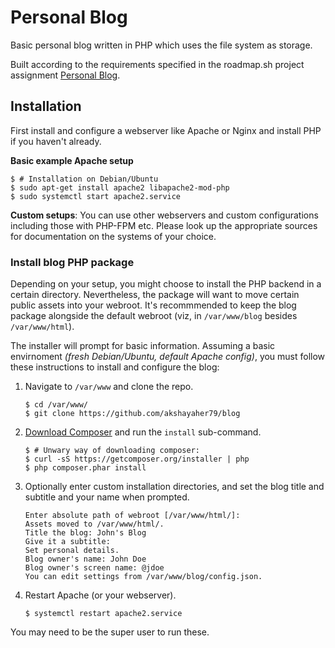 
Personal Blog
=============

Basic personal blog written in PHP which uses the file
system as storage.

Built according to the requirements specified in the
roadmap.sh project assignment
[Personal Blog](https://roadmap.sh/projects/personal-blog).


Installation
------------

First install and configure a webserver like Apache or
Nginx and install PHP if you haven't already.

**Basic example Apache setup**
```
$ # Installation on Debian/Ubuntu
$ sudo apt-get install apache2 libapache2-mod-php
$ sudo systemctl start apache2.service
```

**Custom setups**: You can use other webservers and custom
configurations including those with PHP-FPM etc. Please
look up the appropriate sources for documentation on the
systems of your choice.


### Install blog PHP package
Depending on your setup, you might choose to install the
PHP backend in a certain directory. Nevertheless, the
package will want to move certain public assets into your
webroot. It's recommmended to keep the blog package
alongside the default webroot (viz, in `/var/www/blog`
besides `/var/www/html`).

The installer will prompt for basic information. Assuming
a basic envirnoment *(fresh Debian/Ubuntu, default Apache
config)*, you must follow these instructions to install
and configure the blog:

1. Navigate to `/var/www` and clone the repo.
   ```
   $ cd /var/www/
   $ git clone https://github.com/akshayaher79/blog
   ```

2. [Download Composer](https://getcomposer.org/download/)
   and run the `install` sub-command.
   ```
   $ # Unwary way of downloading composer:
   $ curl -sS https://getcomposer.org/installer | php
   $ php composer.phar install
   ```

3. Optionally enter custom installation directories, and
   set the blog title and subtitle and your name when
   prompted.
   ```
   Enter absolute path of webroot [/var/www/html/]: 
   Assets moved to /var/www/html/.
   Title the blog: John's Blog
   Give it a subtitle: 
   Set personal details.
   Blog owner's name: John Doe
   Blog owner's screen name: @jdoe
   You can edit settings from /var/www/blog/config.json.
   ```

4. Restart Apache (or your webserver).
   ```
   $ systemctl restart apache2.service
   ```
You may need to be the super user to run these.
